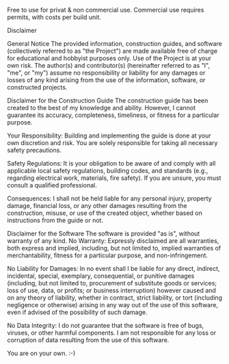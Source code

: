 Free to use for privat & non commercial use. Commercial use requires permits, with costs per build unit.

Disclaimer

General Notice The provided information, construction guides, and software (collectively referred to as "the Project") are made available free of charge for educational and hobbyist purposes only. Use of the Project is at your own risk. The author(s) and contributor(s) (hereinafter referred to as "I", "me", or "my") assume no responsibility or liability for any damages or losses of any kind arising from the use of the information, software, or constructed projects.

Disclaimer for the Construction Guide The construction guide has been created to the best of my knowledge and ability. However, I cannot guarantee its accuracy, completeness, timeliness, or fitness for a particular purpose.

Your Responsibility: Building and implementing the guide is done at your own discretion and risk. You are solely responsible for taking all necessary safety precautions.

Safety Regulations: It is your obligation to be aware of and comply with all applicable local safety regulations, building codes, and standards (e.g., regarding electrical work, materials, fire safety). If you are unsure, you must consult a qualified professional.

Consequences: I shall not be held liable for any personal injury, property damage, financial loss, or any other damages resulting from the construction, misuse, or use of the created object, whether based on instructions from the guide or not.

Disclaimer for the Software The software is provided "as is", without warranty of any kind.
No Warranty: Expressly disclaimed are all warranties, both express and implied, including, but not limited to, implied warranties of merchantability, fitness for a particular purpose, and non-infringement.

No Liability for Damages: In no event shall I be liable for any direct, indirect, incidental, special, exemplary, consequential, or punitive damages (including, but not limited to, procurement of substitute goods or services; loss of use, data, or profits; or business interruption) however caused and on any theory of liability, whether in contract, strict liability, or tort (including negligence or otherwise) arising in any way out of the use of this software, even if advised of the possibility of such damage.

No Data Integrity: I do not guarantee that the software is free of bugs, viruses, or other harmful components. I am not responsible for any loss or corruption of data resulting from the use of this software.

You are on your own. :-)